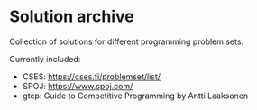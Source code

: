 # Solution archive

Collection of solutions for different programming problem sets.

Currently included:

- CSES: <https://cses.fi/problemset/list/>
- SPOJ: <https://www.spoj.com/>
- gtcp: Guide to Competitive Programming by Antti Laaksonen
